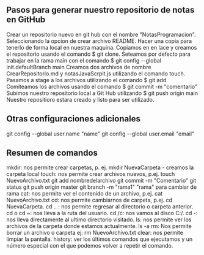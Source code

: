 ## Pasos para generar nuestro repositorio de notas en GitHub

Crear un repositorio nuevo en git hub con el nombre "NotasProgramacion". Seleccionando la opcion de crear archivo README.
Hacer una copia para tenerlo de forma local en nuestra maquina. Copiamos en en lace y creamos el repositorio usando el comando $ git clone.
Seteamos por defecto para trabajar en la rama main con el comando $ git config --global init.defaultBranch main
Creamos dos archivos de nombre CrearRepositorio.md y notasJavaScrpit.js utilizando el comando touch.
Pasamos a stage a los archivos utilizando el comando $ git add
Comiteamos los archivos usando el comando $ git commit -m "comentario"
Subimos nuestro repositorio local a Git Hub utilizando $ git push origin main
Nuestro repositioro estara creado y listo para ser utilizado.

## Otras configuraciones adicionales
git config --global user.name "name"
git config --global user.email "email"

## Resumen de comandos
mkdir: nos permite crear carpetas, p. ej. mkdir NuevaCarpeta - creamos la carpeta local
touch: nos permite crear archivos nuevos, p.ej. touch NuevoArchivo.txt
git add nombredelarchivo
git commit -m "Comentario"
git status
git push origin master
git branch -m "rama1" "rama" para cambiar de rama
cat: nos permite ver el contenido de un archivo, p.ej. cat NuevoArchivo.txt
cd: nos permite cambiarnos de carpeta, p.ej. cd NuevaCarpeta.
cd .. : nos permite regresar al directorio o carpeta anterior.
cd o cd ~: nos lleva a la ruta del usuario.
cd /c: nos vamos al disco C:/.
cd -: nos lleva directamente al ultimo directorio visitado.
ls: nos permite ver los archivos de la carpeta donde estamos actualmente.
ls -a
rm: Nos permite borrar un archivo o carpeta ej: rm NuevoArchivo.txt
clear: nos permite limpiar la pantalla.
history: ver los últimos comandos que ejecutamos y un número especial con el que podemos volver a repetir el comando.